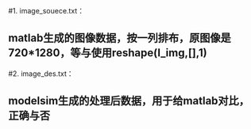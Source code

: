 #1. image_souece.txt：
 ##     matlab生成的图像数据，按一列排布，原图像是720*1280，等与使用reshape(I_img,[],1)
 
 #2. image_des.txt：
 ##     modelsim生成的处理后数据，用于给matlab对比，正确与否